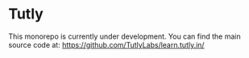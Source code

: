 # Tutly

This monorepo is currently under development. 
You can find the main source code at: https://github.com/TutlyLabs/learn.tutly.in/
